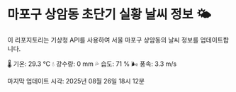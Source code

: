 
# 마포구 상암동 초단기 실황 날씨 정보 🌤️

이 리포지토리는 기상청 API를 사용하여 서울 마포구 상암동의 날씨 정보를 업데이트합니다. 

🌡️ 기온: 29.3 ℃
💧 강수량: 0 mm
💦 습도: 71 %
🌬️ 풍속: 3.3 m/s

마지막 업데이트 시각: 2025년 08월 26일 18시 12분    
